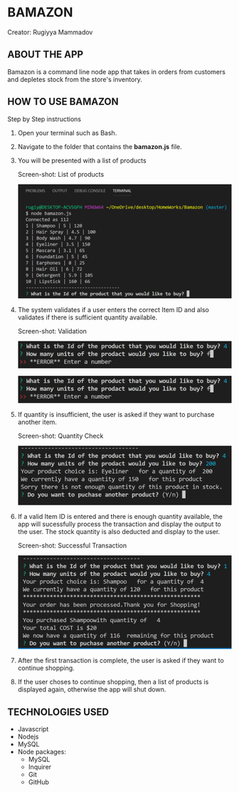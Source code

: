 # BAMAZON

Creator: Rugiyya Mammadov

## ABOUT THE APP
Bamazon is a command line node app that takes in orders from customers and depletes stock from the store's inventory.

## HOW TO USE BAMAZON

  Step by Step instructions

1. Open your terminal such as Bash.

1. Navigate to the folder that contains the **bamazon.js** file.

1. You will be presented with a list of products

   Screen-shot: List of products

   ![alt text](/images/ss1.png)

1. The system validates if a user enters the correct Item ID and also validates if there is sufficient quantity available.

   Screen-shot: Validation

   ![alt text](/images/ss2.png)

   ![alt text](/images/ss3.png)

1. If quantity is insufficient, the user is asked if they want to purchase another item.

   Screen-shot: Quantity Check

   ![alt text](/images/ss4.png)

1. If a valid Item ID is entered and there is enough quantity available, the app will sucessfully process the transaction and display the output to the user. The stock quantity is also deducted and display to the user.

    Screen-shot: Successful Transaction

    ![alt text](/images/ss5.png)

1. After the first transaction is complete, the user is asked if they want to continue shopping.

1. If the user choses to continue shopping, then a list of products is displayed again, otherwise the app will shut down.

## TECHNOLOGIES USED
 * Javascript
 * Nodejs
 * MySQL
 * Node packages:
   * MySQL
   * Inquirer
   * Git
   * GitHub
